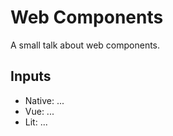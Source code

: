 # Web Components

A small talk about web components.

## Inputs

- Native: ...
- Vue: ...
- Lit: ...
